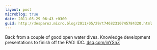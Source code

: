 ```yaml
---
layout: post
microblog: true
date: 2011-05-29 06:43 +0300
guid: http://desparoz.micro.blog/2011/05/29/t74682310745784320.html
---
```

Back from a couple of good open water dives. Knowledge development presentations to finish off the PADI IDC. [4sq.com/inYSnZ](http://4sq.com/inYSnZ)
